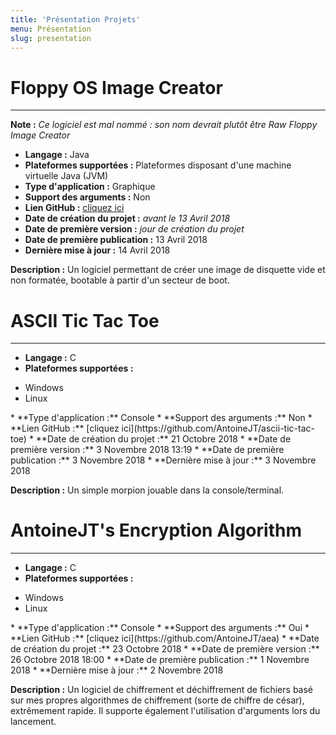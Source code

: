 ```yaml
---
title: 'Présentation Projets'
menu: Présentation
slug: presentation
---
```


# Floppy OS Image Creator
___
**Note :** _Ce logiciel est mal nommé : son nom devrait plutôt être Raw Floppy Image Creator_
* **Langage :** Java
* **Plateformes supportées :** Plateformes disposant d'une machine virtuelle Java (JVM)
* **Type d'application :** Graphique
* **Support des arguments :** Non
* **Lien GitHub :** [cliquez ici](https://github.com/AntoineJT/fosic)
* **Date de création du projet :** _avant le 13 Avril 2018_
* **Date de première version :** _jour de création du projet_
* **Date de première publication :** 13 Avril 2018
* **Dernière mise à jour :** 14 Avril 2018

**Description :** Un logiciel permettant de créer une image de disquette vide et non formatée, bootable à partir d'un secteur de boot.

# ASCII Tic Tac Toe
___
* **Langage :** C
* **Plateformes supportées :**
<ul>
    <li>Windows</li>
    <li>Linux</li>
</ul>
* **Type d'application :** Console
* **Support des arguments :** Non
* **Lien GitHub :** [cliquez ici](https://github.com/AntoineJT/ascii-tic-tac-toe)
* **Date de création du projet :** 21 Octobre 2018
* **Date de première version :** 3 Novembre 2018 13:19
* **Date de première publication :** 3 Novembre 2018
* **Dernière mise à jour :** 3 Novembre 2018

**Description :** Un simple morpion jouable dans la console/terminal.

# AntoineJT's Encryption Algorithm
___
* **Langage :** C
* **Plateformes supportées :**
<ul>
    <li>Windows</li>
    <li>Linux</li>
</ul>
* **Type d'application :** Console
* **Support des arguments :** Oui
* **Lien GitHub :** [cliquez ici](https://github.com/AntoineJT/aea)
* **Date de création du projet :** 23 Octobre 2018
* **Date de première version :** 26 Octobre 2018 18:00
* **Date de première publication :** 1 Novembre 2018
* **Dernière mise à jour :** 2 Novembre 2018

**Description :** Un logiciel de chiffrement et déchiffrement de fichiers basé sur mes propres algorithmes de chiffrement (sorte de chiffre de césar), extrêmement rapide. Il supporte également l'utilisation d'arguments lors du lancement.
